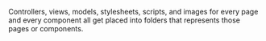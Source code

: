 Controllers, views, models, stylesheets, scripts, and images for every page and every component all get placed into folders that represents those pages or components.
